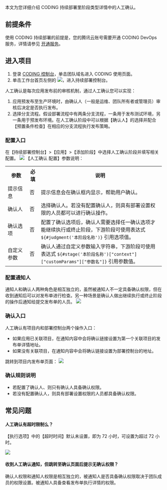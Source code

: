 本文为您详细介绍 CODING 持续部署里阶段类型详情中的人工确认。

## 前提条件

使用 CODING 持续部署的前提是，您的腾讯云账号需要开通 CODING DevOps 服务，详情请参见 [开通服务](https://cloud.tencent.com/document/product/1159/44859)。 

## 进入项目

1. 登录 [CODING 控制台](https://console.cloud.tencent.com/coding)，单击团队域名进入 CODING 使用页面。
2. 单击工作台首页左侧的 <img src ="https://main.qcloudimg.com/raw/12230547b45d5eae85ad1c4fa86fba68.png" style ="margin:0" data-nonescope="true">，进入持续部署控制台。

人工确认是每次应用发布前的审核机制，通过人工确认您可以实现：

1. 应用预发布至生产环境时，由确认人（一般是运维、团队所有者或管理员）审核后决定是否执行发布。
2. 选择分支流程。假设部署流程中有两条分支流程，一条用于发布测试环境，另一条用于预发布环境。在人工确认阶段中可以根据【确认人】的选择并配合【预置条件检查】在相应的分支流程执行发布策略。

### 配置入口

在【持续部署控制台】>【应用】>【添加阶段】中选择人工确认阶段并填写相关配置。
![](https://main.qcloudimg.com/raw/aaeeac44d5f0fbc9489d4919aa6efedf.png)
【人工确认 配置】参数说明：
<table>
<tr>
<th style="width:14%;">参数</th>
<th>必填</th>
<th>说明</th>
</tr>
<tr>
<td >提示信息</td>
<td>否</td>
<td>提示信息会在确认框内显示，帮助用户确认。</td>
</tr>
<tr>
<td >确认人</td>
<td>否</td>
<td>选择确认人。若没有配置确认人，则具有部署设置权限的人员都可以进行确认操作。</td>
</tr>
<tr>
<td >确认选项</td>
<td>否</td>
<td>配置了确认选项后，确认人需要选择任一确认选项才能继续执行或终止阶段，下游阶段可使用表达式 <code>${#judgment('本阶段名称')}</code> 引用选项值。</td>
</tr>
<tr>
<td >自定义参数</td>
<td>否</td>
<td>确认人通过自定义参数输入字符串，下游阶段可使用表达式 <code>${#stage('本阶段名称')["context"]["customParams"]["参数名"]}</code> 引用参数值。</td>
</tr>
</table>

### 配置通知人

通知人和确认人两种角色是相互独立的，虽然被通知人不一定具备确认权限，但在收到通知后可以对发布单进行检查。另一种场景是确认人做出继续执行或终止阶段的操作后通知给提交发布单的人员。
![](https://main.qcloudimg.com/raw/d6ab1f477222f303d73e16fc194c7d9c.png)


### 确认入口

人工确认有项目内和部署控制台两个操作入口：

- 如果应用已关联项目，在通知内容中会将确认链接设置为第一个关联项目的发布单详情地址。
- 如果没有关联项目，在通知内容中会将确认链接设置为部署控制台的地址。

跳转到项目内发布单页面：
![](https://main.qcloudimg.com/raw/97f2a709ff9d6717df662db5fd66a656.png)

### 确认规则说明

- 若配置了确认人、则只有确认人具备确认权限。
- 若没有配置确认人，则具有部署设置权限的人员都具备确认权限。

## 常见问题

#### 人工确认有超时限制么？

【执行选项】中的【超时时间】默认未设置，即为 72 小时，可设置为超过 72 小时。

![](https://main.qcloudimg.com/raw/104aa1779862009bed4563bc8ed75dc8.png)

#### 收到人工确认通知，但跳转至确认页面后提示无确认权限？

确认人权限和通知人权限是相互独立的，被通知人是否具备确认权限取决于团队成员的权限设置。被通知人具备查看发布单执行详情的权限。

